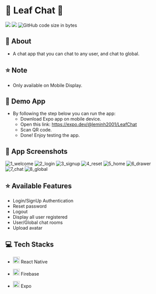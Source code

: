 # 🍃 Leaf Chat 🍃
<img src="https://img.shields.io/github/stars/minhle28/Leaf_Chat_App"/> <img src="https://img.shields.io/github/issues/minhle28/Leaf_Chat_App"/> ![GitHub code size in bytes](https://img.shields.io/github/languages/code-size/minhle28/Leaf_Chat_App)

## 🌿 About 
* A chat app that you can chat to any user, and chat to global. 

## ⭐ Note
* Only available on Mobile Display.

## 📱 Demo App
* By following the step below you can run the app:
  * Download Expo app on mobile device.
  * Open this link: https://expo.dev/@leminh2001/LeafChat
  * Scan QR code.
  * Done! Enjoy testing the app.


## 🌿 App Screenshots
![1_welcome](https://user-images.githubusercontent.com/114270231/211969422-351f7e6d-4b43-4cde-8d88-a4fdeb0983e8.png)
![2_login](https://user-images.githubusercontent.com/114270231/211969880-958831e9-ead5-483e-9fc3-6dda5d851176.png)
![3_signup](https://user-images.githubusercontent.com/114270231/211970162-47f30add-4978-4bbe-89eb-8d5be4f1510a.png)
![4_reset](https://user-images.githubusercontent.com/114270231/211970403-c62a587a-e760-4254-a463-4a876dbf9555.png)
![5_home](https://user-images.githubusercontent.com/114270231/211970554-9b29d596-3ee8-4a18-baae-4eb334329dee.png)
![6_drawer](https://user-images.githubusercontent.com/114270231/211970673-9a0ba15b-c064-4ecc-8310-2d09af361703.png)
![7_chat](https://user-images.githubusercontent.com/114270231/211970802-8569c887-f333-4d2d-a9b8-3da4e0f0c541.png)
![8_global](https://user-images.githubusercontent.com/114270231/211970899-5a9aa2bb-8cfd-4001-9729-57cd554357d6.png)


## ⭐ Available Features
* Login/SignUp Authentication
* Reset password
* Logout
* Display all user registered
* User/Global chat rooms
* Upload avatar

## 💻 Tech Stacks
* <a href="https://reactjs.org/" title="React"><img src="https://github.com/get-icon/geticon/raw/master/icons/react.svg" alt="React" width="21px" height="21px"></a> React Native


* <a href="https://www.firebase.com/" title="Firebase"><img src="https://github.com/get-icon/geticon/raw/master/icons/firebase.svg" alt="Firebase" width="21px" height="21px"></a>
Firebase


* <a><img src="https://www.svgrepo.com/show/353723/expo-icon.svg" alt="Expo" width="21px" height="21px"></a> Expo
